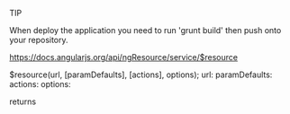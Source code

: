 TIP

When deploy the application you need to run 'grunt build' then push onto your repository. 

https://docs.angularjs.org/api/ngResource/service/$resource

$resource(url, [paramDefaults], [actions], options);
url:
paramDefaults:
actions:
options: 

returns
